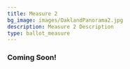 ```yaml
---
title: Measure 2
bg_image: images/OaklandPanorama2.jpg
description: Measure 2 Description
type: ballot_measure
---
```

### Coming Soon!